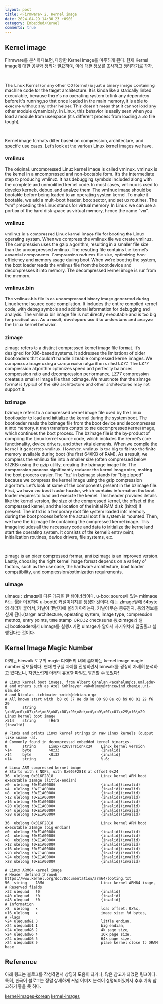 ```yaml
---
layout: post
title: <Firmware> 2. Kernel image
date: 2024-04-29 14:30:23 +0900
category: Embedded/Kernel
comments: true
---
```


## Kernel image

Firmware를 분석하다보면, 다양한 Kernel image를 마주하게 된다. 현재 Kernel image에 대한 공부와 정리가 필요하여, 이에 대한 정보를 조사하고 정리하기로 하자.

<br/>

The Linux Kernel (or any other OS Kernel) is just a binary image containing machine code for the target architecture. It is kinda like a statically linked executable, because there's no operating system to link any dependecy before it's running,so that once loaded in the main memory, it is able to execute without any other helper. This doesn't mean that it cannot load any other module dynamically. In Linux, this behavior is easily seen when you load a module from userspace (it's different process from loading a .so file tough).

<br/>

Kernel image formats differ based on compression, architecture, and specific use cases. Let’s look at the various Linux kernel images we have.


### vmlinux

The original, uncompressed Linux kernel image is called vmlinux. vmlinux is the kernel in a uncompressed and non-bootable form. It’s the intermediate step to producing vmlinuz. It has debugging symbols included along with the complete and unmodified kernel code.
In most cases, vmlinux is used to develop kernels, debug, and analyze them. The vmlinux image should be bootable before being loaded to an operating system kernel. To make it bootable, we add a multi-boot header, boot sector, and set up routines.
The “vm” preceding the Linux stands for virtual memory. In Linux, we can use a portion of the hard disk space as virtual memory, hence the name “vm”.

### vmlinuz

vmlinuz is a compressed Linux kernel image file for booting the Linux operating system. When we compress the vmlinux file we create vmlinuz. The compression uses the gzip algorithm, resulting in a smaller file size than the uncompressed vmlinux.
The resulting file contains the kernel’s essential components. Compression reduces file size, optimizing boot efficiency and memory usage during boot.
When we’re booting the system, the boot loader reads the vmlinuz file from the boot device and decompresses it into memory. The decompressed kernel image is run from the memory.

### vmlinux.bin

The vmlinux.bin file is an uncompressed binary image generated during Linux kernel source code compilation. It includes the entire compiled kernel code, with debug symbols and additional information for debugging and analysis.
The vmlinux.bin image file is not directly executable and is too big for practical use. As a result, developers use it to understand and analyze the Linux kernel behavior.

### zimage

zimage refers to a distinct compressed kernel image file format. It’s designed for X86-based systems. It addresses the limitations of older bootloaders that couldn’t handle sizeable compressed kernel images.
We compress zimage using a compression algorithm called LZ77. The LZ77 compression algorithm optimizes speed and perfectly balances compression ratio and decompression performance. LZ77 compression creates a smaller image file than bzimage.
We must note that the zimage format is typical of the x86 architecture and other architectures may not support it.

### bzimage

bzimage refers to a compressed kernel image file used by the Linux bootloader to load and initialize the kernel during the system boot. The bootloader reads the bzimage file from the boot device and decompresses it into memory. It then transfers control to the decompressed kernel image, which continues the boot process.
The bzimage file is the by-product of compiling the Linux kernel source code, which includes the kernel’s core functionality, device drivers, and other vital elements. When we compile the kernel, it generates vmlinux. However, vmlinux is too big to fit into the finite memory available during boot (the first 640KB of RAM). As a result, we compress the vmlinux file into a smaller size (often compressed below 512KB) using the gzip utility, creating the bzimage image file.
The compression process significantly reduces the kernel image size, making the boot process easier. The “bz” in bzimage stands for “big zipped” because we compress the kernel image using the gzip compression algorithm.
Let’s look at some of the components present in the bzimage file. First, we have the boot loader header, which contains information the boot loader requires to load and execute the kernel. This header provides details like the kernel version, the size of the compressed kernel, the offset of the compressed kernel, and the location of the initial RAM disk (initrd) if present.
The initrd is a temporary root file system loaded into memory during the boot process before the actual root file system is mounted.
Then, we have the bzimage file containing the compressed kernel image. This image includes all the necessary code and data to initialize the kernel and start the operating system. It consists of the kernel’s entry point, initialization routines, device drivers, file systems, etc.

<br/>

zimage is an older compressed format, and bzImage is an improved version.
Lastly, choosing the right kernel image format depends on a variety of factors, such as the use case, the hardware architecture, boot loader compatibility, and compression/optimization requirements.

### uimage

uImage : zImage에 다른 가공을 한 바이너리이다. u-boot source에 있는 mkimage라는 툴을 이용하여 u-boot용 커널이미지를 생성한 것이다. 얘는 zImage앞에 64byte의 헤더가 붙어서, 커널이 몇번지에 올라가야하는지, 커널이 무슨 종류인지, 등의 정보를 싣게 된다.(target architecture, operating system, image type, compression method, entry points, time stamp, CRC32 checksums 등)zImage와 달리 bootloader에서 uImage를 실행시키면 uImage가 알아서 자기위치에 압출풀고 실행된다는 것이다.

## Kernel Image Magic Number

아래는 binwalk 도구의 magic 디렉터리 내에 존재하는 kernel image magic number 정보들이다. 현재 연구실 과제를 진행하면서 binwalk를 굉장히 자세히 분석하고 있다보니, 자연스럽게 아래의 유용한 파일도 발견할 수 있었다!

```
# Linux kernel boot images, from Albert Cahalan <acahalan@cs.uml.edu>
# and others such as Axel Kohlmeyer <akohlmey@rincewind.chemie.uni-ulm.de>
# and Nicolas Lichtmaier <nick@debian.org>
# All known start with: b8 c0 07 8e d8 b8 00 90 8e c0 b9 00 01 29 f6 29
0       string      \xb8\xc0\x07\x8e\xd8\xb8\x00\x90\x8e\xc0\xb9\x00\x01\x29\xf6\x29    Linux kernel boot image
>514    string      !HdrS                                                               {invalid}

# Finds and prints Linux kernel strings in raw Linux kernels (output like uname -a).
# Commonly found in decompressed embedded kernel binaries.
0       string      Linux\x20version\x20    Linux kernel version
>14     byte        >0x33                   {invalid}
>14     byte        <0x32                   {invalid}
>14     string      x                       %.6s

# Linux ARM compressed kernel image
# Starts with 8 NOPs, with 0x016F2818 at offset 0x24
36  ulelong 0x016F2818                      Linux kernel ARM boot executable zImage (little-endian)
>0  ulelong !0xE1A00000                     {invalid}(invalid)
>4  ulelong !0xE1A00000                     {invalid}(invalid)
>8  ulelong !0xE1A00000                     {invalid}(invalid)
>12 ulelong !0xE1A00000                     {invalid}(invalid)
>16 ulelong !0xE1A00000                     {invalid}(invalid)
>20 ulelong !0xE1A00000                     {invalid}(invalid)
>24 ulelong !0xE1A00000                     {invalid}(invalid)
>28 ulelong !0xE1A00000                     {invalid}(invalid)

36  ubelong 0x016F2818                      Linux kernel ARM boot executable zImage (big-endian)
>0  ubelong !0xE1A00000                     {invalid}(invalid)
>4  ubelong !0xE1A00000                     {invalid}(invalid)
>8  ubelong !0xE1A00000                     {invalid}(invalid)
>12 ubelong !0xE1A00000                     {invalid}(invalid)
>16 ubelong !0xE1A00000                     {invalid}(invalid)
>20 ubelong !0xE1A00000                     {invalid}(invalid)
>24 ubelong !0xE1A00000                     {invalid}(invalid)
>28 ubelong !0xE1A00000                     {invalid}(invalid)

# Linux ARM64 kernel image
# Header defined through https://www.kernel.org/doc/Documentation/arm64/booting.txt
56  string    ARMd                          Linux kernel ARM64 image,
# Reserved fields
>32 ulequad   !0                            {invalid}
>40 ulequad   !0                            {invalid}
>48 ulequad   !0                            {invalid}
# Information
>8  ulelong   x                             load offset: 0x%x,
>16 ulelong   x                             image size: %d bytes,
# Flags
>24 ulequad&1 0                             little endian,
>24 ulequad&1 1                             big endian,
>24 ulequad&6 2                             4k page size,
>24 ulequad&6 4                             16k page size,
>24 ulequad&6 6                             64k page size,
>24 ulequad&8 0                             place kernel close to DRAM base
```

## Reference

아래 링크는 블로그를 작성하면서 상당히 도움이 되거나, 많은 참고가 되었던 링크이다. 특히, 한국어 블로그는 정말 상세하게 커널 이미지 분석이 설명되어있어서 추후 계속 참고하기 좋을 듯 하다.

[kernel-images-korean](http://jake.dothome.co.kr/image1/)
[kernel-images](https://www.baeldung.com/linux/kernel-images)